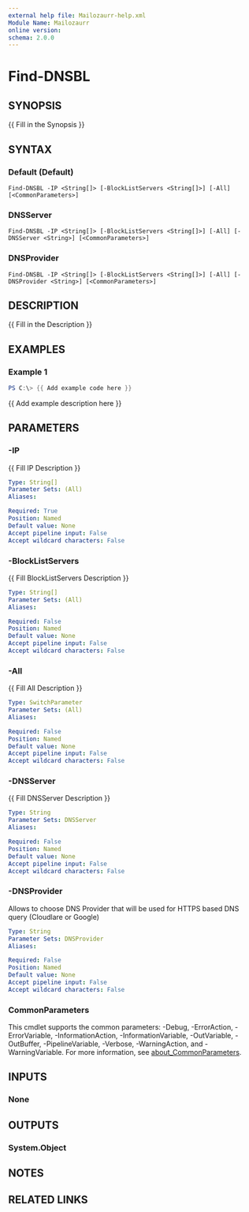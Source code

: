 ```yaml
---
external help file: Mailozaurr-help.xml
Module Name: Mailozaurr
online version:
schema: 2.0.0
---
```


# Find-DNSBL

## SYNOPSIS
{{ Fill in the Synopsis }}

## SYNTAX

### Default (Default)
```
Find-DNSBL -IP <String[]> [-BlockListServers <String[]>] [-All] [<CommonParameters>]
```

### DNSServer
```
Find-DNSBL -IP <String[]> [-BlockListServers <String[]>] [-All] [-DNSServer <String>] [<CommonParameters>]
```

### DNSProvider
```
Find-DNSBL -IP <String[]> [-BlockListServers <String[]>] [-All] [-DNSProvider <String>] [<CommonParameters>]
```

## DESCRIPTION
{{ Fill in the Description }}

## EXAMPLES

### Example 1
```powershell
PS C:\> {{ Add example code here }}
```

{{ Add example description here }}

## PARAMETERS

### -IP
{{ Fill IP Description }}

```yaml
Type: String[]
Parameter Sets: (All)
Aliases:

Required: True
Position: Named
Default value: None
Accept pipeline input: False
Accept wildcard characters: False
```

### -BlockListServers
{{ Fill BlockListServers Description }}

```yaml
Type: String[]
Parameter Sets: (All)
Aliases:

Required: False
Position: Named
Default value: None
Accept pipeline input: False
Accept wildcard characters: False
```

### -All
{{ Fill All Description }}

```yaml
Type: SwitchParameter
Parameter Sets: (All)
Aliases:

Required: False
Position: Named
Default value: None
Accept pipeline input: False
Accept wildcard characters: False
```

### -DNSServer
{{ Fill DNSServer Description }}

```yaml
Type: String
Parameter Sets: DNSServer
Aliases:

Required: False
Position: Named
Default value: None
Accept pipeline input: False
Accept wildcard characters: False
```

### -DNSProvider
Allows to choose DNS Provider that will be used for HTTPS based DNS query (Cloudlare or Google)

```yaml
Type: String
Parameter Sets: DNSProvider
Aliases:

Required: False
Position: Named
Default value: None
Accept pipeline input: False
Accept wildcard characters: False
```

### CommonParameters
This cmdlet supports the common parameters: -Debug, -ErrorAction, -ErrorVariable, -InformationAction, -InformationVariable, -OutVariable, -OutBuffer, -PipelineVariable, -Verbose, -WarningAction, and -WarningVariable. For more information, see [about_CommonParameters](http://go.microsoft.com/fwlink/?LinkID=113216).

## INPUTS

### None

## OUTPUTS

### System.Object
## NOTES

## RELATED LINKS
